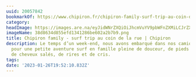 ```yaml
---
uuid: 20057842
bookmarkOf: https://www.chipiron.fr/chipiron-family-surf-trip-au-coin-de-la-rue/
category:
headImage: https://images.are.na/eyJidWNrZXQiOiJhcmVuYV9pbWFnZXMiLCJrZXkiOiIyMDA1Nzg0Mi9vcmlnaW5hbF8zOGQ4NjM0ZDg1NWVmZDEzNDEyODZiZTYwMmEyYjdiOS5wbmciLCJlZGl0cyI6eyJyZXNpemUiOnsid2lkdGgiOjEyMDAsImhlaWdodCI6MTIwMCwiZml0IjoiaW5zaWRlIiwid2l0aG91dEVubGFyZ2VtZW50Ijp0cnVlfSwid2VicCI6eyJxdWFsaXR5Ijo5MH0sImpwZWciOnsicXVhbGl0eSI6OTB9LCJyb3RhdGUiOm51bGx9fQ==?bc=0
imageName: 38d8634d855efd1341286be602a2b7b9.png
title: Chipiron family - surf trip au coin de la rue | Chipiron
description: Le temps d’un week-end, nous avons embarqué dans nos camions et camping-cars
  pour une petite aventure surf en famille pleine de douceur, de pieds sales, de barbecues,
  de cheveux salés, de rires et de cris.
tags:
date: '2023-01-26T19:52:10.832Z'
---
```


